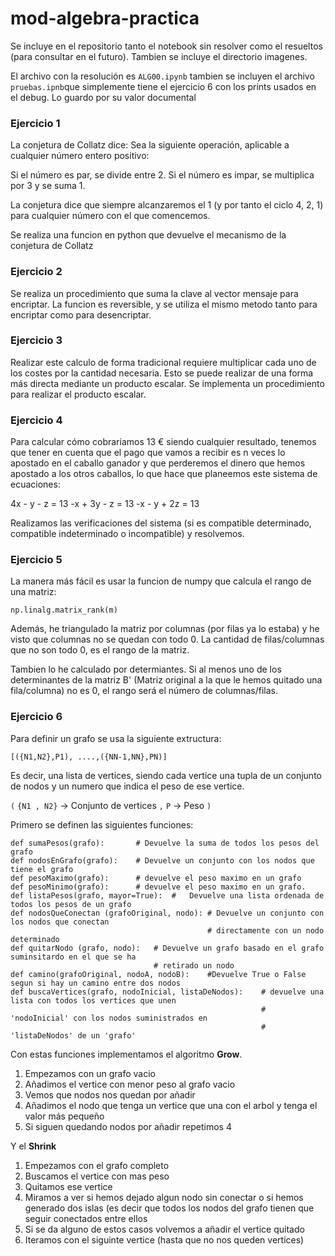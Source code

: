# mod-algebra-practica
Se incluye en el repositorio tanto el notebook sin resolver como el resueltos (para consultar en el futuro). Tambien se incluye el directorio imagenes.

El archivo con la resolución es `ALG00.ipynb` tambien se incluyen el archivo `pruebas.ipnb`que simplemente tiene el ejercicio 6 con los prints  usados en el debug. Lo guardo por su valor documental

### Ejercicio 1
La conjetura de Collatz dice:
Sea la siguiente operación, aplicable a cualquier número entero positivo:

Si el número es par, se divide entre 2.
Si el número es impar, se multiplica por 3 y se suma 1.

La conjetura dice que siempre alcanzaremos el 1 (y por tanto el ciclo 4, 2, 1) para cualquier número con el que comencemos. 

Se realiza una funcion en python que devuelve el mecanismo de la conjetura de Collatz

### Ejercicio 2

Se realiza un procedimiento que suma la clave al vector mensaje para encriptar. La funcion es reversible, y se utiliza el mismo metodo tanto para encriptar como para desencriptar.

### Ejercicio 3
Realizar este calculo de forma tradicional requiere multiplicar cada uno de los costes por la cantidad necesaria. Esto se puede realizar de una forma más directa mediante un producto escalar. Se implementa un procedimiento para realizar el producto escalar.

### Ejercicio 4
Para calcular cómo cobrariamos 13 € siendo cualquier resultado, tenemos que tener en cuenta que el pago que vamos a recibir es n veces lo apostado en el caballo ganador y que perderemos el dinero que hemos apostado a los otros caballos, lo que hace que planeemos este sistema de ecuaciones:

4x -  y  -  z = 13
-x + 3y  -  z = 13
-x -  y  + 2z = 13

Realizamos las verificaciones del sistema (si es compatible determinado, compatible indeterminado o incompatible) y resolvemos.

### Ejercicio 5

La manera más fácil es usar la funcion de numpy que calcula el rango de una matriz:

`np.linalg.matrix_rank(m)`

Además, he triangulado la matriz por columnas (por filas ya lo estaba) y he visto que columnas no se quedan con todo 0. La cantidad de filas/columnas que no son todo 0, es el rango de la matriz.

Tambien lo he calculado por determiantes. Si al menos uno de los determinantes de la matriz B' (Matriz original a la que le hemos quitado una fila/columna) no es 0, el rango será el número de columnas/filas.


### Ejercicio 6

Para definir un grafo se usa la siguiente extructura:

`[({N1,N2},P1), ....,({NN-1,NN},PN)]`

Es decir, una lista de vertices, siendo cada vertice una tupla de un conjunto de nodos y un numero que indica el peso de ese vertice.

`(`
`{N1 , N2}` -> Conjunto de vertices
`,`
`P` -> Peso
`)`

Primero se definen las siguientes funciones:

```
def sumaPesos(grafo):       # Devuelve la suma de todos los pesos del grafo
def nodosEnGrafo(grafo):    # Devuelve un conjunto con los nodos que tiene el grafo
def pesoMaximo(grafo):      # devuelve el peso maximo en un grafo
def pesoMinimo(grafo):      # devuelve el peso maximo en un grafo.
def listaPesos(grafo, mayor=True):  #   Devuelve una lista ordenada de todos los pesos de un grafo
def nodosQueConectan (grafoOriginal, nodo): # Devuelve un conjunto con los nodos que conectan 
                                            # directamente con un nodo determinado
def quitarNodo (grafo, nodo):   # Devuelve un grafo basado en el grafo suminsitardo en el que se ha 
                                # retirado un nodo
def camino(grafoOriginal, nodoA, nodoB):    #Devuelve True o False segun si hay un camino entre dos nodos
def buscaVertices(grafo, nodoInicial, listaDeNodos):    # devuelve una lista con todos los vertices que unen
                                                        # 'nodoInicial' con los nodos suministrados en 
                                                        # 'listaDeNodos' de un 'grafo'
```

Con estas funciones implementamos el algoritmo **Grow**.
1) Empezamos con un grafo vacio
2) Añadimos el vertice con menor peso al grafo vacio
3) Vemos que nodos nos quedan por añadir
4) Añadimos el nodo que tenga un vertice que una con el arbol y tenga el valor más pequeño
5) Si siguen quedando nodos por añadir repetimos 4

Y el **Shrink**
1) Empezamos con el grafo completo
2) Buscamos el vertice con mas peso
3) Quitamos ese vertice
4) Miramos a ver si hemos dejado algun nodo sin conectar o si hemos generado dos islas (es decir que todos los nodos del grafo tienen que seguir conectados entre ellos
5) Si se da alguno de estos casos volvemos a añadir el vertice quitado
6) Iteramos con el siguinte vertice (hasta que no nos queden vertices)
